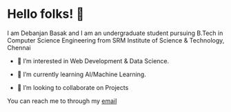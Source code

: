 <h1>Hello folks! 👋 </h1>
I am Debanjan Basak and I am an undergraduate student pursuing B.Tech in Computer Science Engineering from SRM Institute of Science & Technology, Chennai

- 👀 I’m interested in Web Development & Data Science.

- 🌱 I’m currently learning AI/Machine Learning.

- 💞️ I’m looking to collaborate on Projects

You can reach me to through my <a class="btn" href="mailto:basakdebanjan2001@gmail.com">email</a>

<!---
debanjanbasak23/debanjanbasak23 is a ✨ special ✨ repository because its `README.md` (this file) appears on your GitHub profile.
You can click the Preview link to take a look at your changes.
--->
